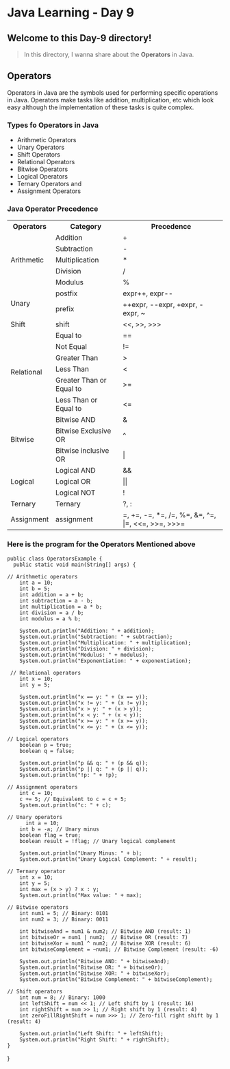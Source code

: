 # Java Learning - Day 9

## Welcome to this Day-9 directory!

>  In this directory, I wanna share about the **Operators** in Java.

## Operators

Operators in Java are the symbols used for performing specific operations in Java. Operators make tasks like addition, multiplication, etc which look easy although the implementation of these tasks is quite complex.

### Types fo Operators in Java
- Arithmetic Operators
- Unary Operators
- Shift Operators
- Relational Operators
- Bitwise Operators
- Logical Operators
- Ternary Operators and
- Assignment Operators

### Java Operator Precedence

<table>
  <tr>
    <th>Operators</th>
    <th>Category</th>
    <th>Precedence </th>
  </tr>
  <!-- arithmetic -->
  <tr>
    <td rowspan="5">Arithmetic</td>
    <td>Addition</td>
    <td>+ </td>
  </tr>
  <tr>
    <td>Subtraction</td>
    <td>-</td>
  </tr>
  <tr>
    <td>Multiplication</td>
    <td>*</td>
  </tr>
  <tr>
    <td>Division</td>
    <td>/</td>
  </tr>
  <tr>
    <td>Modulus</td>
    <td>%</td>
  </tr>
<!-- unary -->
  <tr>
    <td rowspan="2">Unary</td>
    <td>postfix</td>
    <td>expr++, expr--</td>
  </tr>
  <tr>  
    <td>prefix</td>
    <td>++expr, --expr, +expr, -expr, ~</td>
  </tr>
 <!--shift-->
  <tr>
    <td>Shift</td>
    <td>shift</td>
    <td><<, >>, >>></td>
  </tr>
<!-- relational -->
  <tr>
    <td rowspan="6">Relational</td>
    <td>Equal to</td>
    <td>==</td>
  </tr>
  <tr>
    <td>Not Equal</td>
    <td>!=</td>
  </tr>
  <tr>
    <td>Greater Than</td>
    <td>></td>
  </tr>
   <tr>
    <td>Less Than</td>
    <td><</td>
  </tr>
   <tr>
    <td>Greater Than or Equal to</td>
    <td>>=</td>
  </tr>
   <tr>
    <td>Less Than or Equal to</td>
    <td><=</td>
  </tr>
<!-- bitwise -->
  <tr>
    <td rowspan="3">Bitwise</td>
    <td>Bitwise AND</td>
    <td>&</td>
  </tr>
  <tr>
    <td>Bitwise Exclusive OR</td>
    <td>^</td>
  </tr>
  <tr>
    <td>Bitwise inclusive OR</td>
    <td>|</td>
  </tr>
<!--logical  -->
  <tr>
    <td rowspan="3">Logical</td>
    <td>Logical AND</td>
    <td>&&</td>
  </tr>
  <tr>
    <td>Logical OR</td>
    <td>||</td>
  </tr>
  <tr>
    <td>Logical NOT</td>
    <td>!</td>
  </tr>
<!-- ternary -->
  <tr>
    <td>Ternary</td>
    <td>Ternary</td>
    <td>?, :</td>
  </tr>
<!-- assignment -->
  <tr>
    <td>Assignment</td>
    <td>assignment</td>
    <td> =, +=, -=, *=, /=, %=, &=, ^=, |=, <<=, >>=, >>>=</td>
  </tr>
</table>

### Here is the program for the Operators Mentioned above

    public class OperatorsExample {
      public static void main(String[] args) {
        
    // Arithmetic operators
        int a = 10;
        int b = 5;
        int addition = a + b;
        int subtraction = a - b;
        int multiplication = a * b;
        int division = a / b;
        int modulus = a % b;
        
        System.out.println("Addition: " + addition);
        System.out.println("Subtraction: " + subtraction);
        System.out.println("Multiplication: " + multiplication);
        System.out.println("Division: " + division);
        System.out.println("Modulus: " + modulus);
        System.out.println("Exponentiation: " + exponentiation);
        
     // Relational operators
        int x = 10;
        int y = 5;

        System.out.println("x == y: " + (x == y));
        System.out.println("x != y: " + (x != y));
        System.out.println("x > y: " + (x > y));
        System.out.println("x < y: " + (x < y));
        System.out.println("x >= y: " + (x >= y));
        System.out.println("x <= y: " + (x <= y));
        
    // Logical operators
        boolean p = true;
        boolean q = false;

        System.out.println("p && q: " + (p && q));
        System.out.println("p || q: " + (p || q));
        System.out.println("!p: " + !p);
        
    // Assignment operators
        int c = 10;
        c += 5; // Equivalent to c = c + 5;
        System.out.println("c: " + c);

    // Unary operators
          int a = 10;
        int b = -a; // Unary minus
        boolean flag = true;
        boolean result = !flag; // Unary logical complement
        
        System.out.println("Unary Minus: " + b);
        System.out.println("Unary Logical Complement: " + result);

    // Ternary operator
        int x = 10;
        int y = 5;
        int max = (x > y) ? x : y;
        System.out.println("Max value: " + max);
        
    // Bitwise operators
        int num1 = 5; // Binary: 0101
        int num2 = 3; // Binary: 0011
        
        int bitwiseAnd = num1 & num2; // Bitwise AND (result: 1)
        int bitwiseOr = num1 | num2;  // Bitwise OR (result: 7)
        int bitwiseXor = num1 ^ num2; // Bitwise XOR (result: 6)
        int bitwiseComplement = ~num1; // Bitwise Complement (result: -6)
        
        System.out.println("Bitwise AND: " + bitwiseAnd);
        System.out.println("Bitwise OR: " + bitwiseOr);
        System.out.println("Bitwise XOR: " + bitwiseXor);
        System.out.println("Bitwise Complement: " + bitwiseComplement);
        
    // Shift operators
        int num = 8; // Binary: 1000
        int leftShift = num << 1; // Left shift by 1 (result: 16)
        int rightShift = num >> 1; // Right shift by 1 (result: 4)
        int zeroFillRightShift = num >>> 1; // Zero-fill right shift by 1 (result: 4)
        
        System.out.println("Left Shift: " + leftShift);
        System.out.println("Right Shift: " + rightShift);
    }
}
